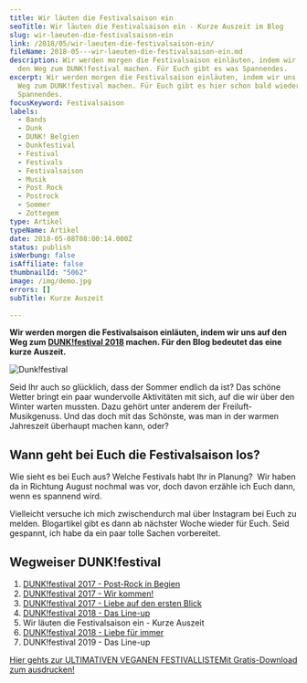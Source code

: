 ```yaml
---
title: Wir läuten die Festivalsaison ein
seoTitle: Wir läuten die Festivalsaison ein - Kurze Auszeit im Blog
slug: wir-laeuten-die-festivalsaison-ein
link: /2018/05/wir-laeuten-die-festivalsaison-ein/
fileName: 2018-05---wir-laeuten-die-festivalsaison-ein.md
description: Wir werden morgen die Festivalsaison einläuten, indem wir uns auf
  den Weg zum DUNK!festival machen. Für Euch gibt es was Spannendes.
excerpt: Wir werden morgen die Festivalsaison einläuten, indem wir uns auf den
  Weg zum DUNK!festival machen. Für Euch gibt es hier schon bald wieder was
  Spannendes.
focusKeyword: Festivalsaison
labels:
  - Bands
  - Dunk
  - DUNK! Belgien
  - Dunkfestival
  - Festival
  - Festivals
  - Festivalsaison
  - Musik
  - Post Rock
  - Postrock
  - Sommer
  - Zottegem
type: Artikel
typeName: Artikel
date: 2018-05-08T08:00:14.000Z
status: publish
isWerbung: false
isAffiliate: false
thumbnailId: "5062"
image: /img/demo.jpg
errors: []
subTitle: Kurze Auszeit
  
---
```


**Wir werden morgen die Festivalsaison einläuten, indem wir uns auf den Weg zum
[DUNK!festival 2018](/2018/04/dunkfest-2018-wir-kommen/) machen. Für den Blog
bedeutet das eine kurze Auszeit.**

![Dunk!festival](http://cardamonchai.com/wp-content/uploads/2017/06/34984028381_15860917b1_k-640x426.jpg)

Seid Ihr auch so glücklich, dass der Sommer endlich da ist? Das schöne Wetter
bringt ein paar wundervolle Aktivitäten mit sich, auf die wir über den Winter
warten mussten. Dazu gehört unter anderem der Freiluft-Musikgenuss. Und das doch
mit das Schönste, was man in der warmen Jahreszeit überhaupt machen kann, oder?

## Wann geht bei Euch die Festivalsaison los?

Wie sieht es bei Euch aus? Welche Festivals habt Ihr in Planung?  Wir haben da
in Richtung August nochmal was vor, doch davon erzähle ich Euch dann, wenn es
spannend wird.

Vielleicht versuche ich mich zwischendurch mal über Instagram bei Euch zu
melden. Blogartikel gibt es dann ab nächster Woche wieder für Euch. Seid
gespannt, ich habe da ein paar tolle Sachen vorbereitet.

## Wegweiser DUNK!festival

1.  [DUNK!festival 2017 - Post-Rock in Begien](/2017/02/dunkfestival-2016-wir-sind-auch-dabei/)
1.  [DUNK!festival 2017 - Wir kommen!](/2017/05/dunkfestival-2017-es-geht-los/)
1.  [DUNK!festival 2017 - Liebe auf den ersten Blick](/2017/06/dunk-festival-2017-eindruecke-und-bilder/)
1.  [DUNK!festival 2018 - Das Line-up](/2018/04/dunkfest-2018-wir-kommen/)
1.  Wir läuten die Festivalsaison ein - Kurze Auszeit
1.  [DUNK!festival 2018 - Liebe für immer](/2018/05/dunkfestival-2018-postrock-liebe-fuer-immer/)
1.  DUNK!festival 2019 - Das Line-up

[Hier gehts zur ULTIMATIVEN VEGANEN FESTIVALLISTEMit Gratis-Download zum ausdrucken!](/2015/03/die-ultimative-vegane-festivalliste)

  